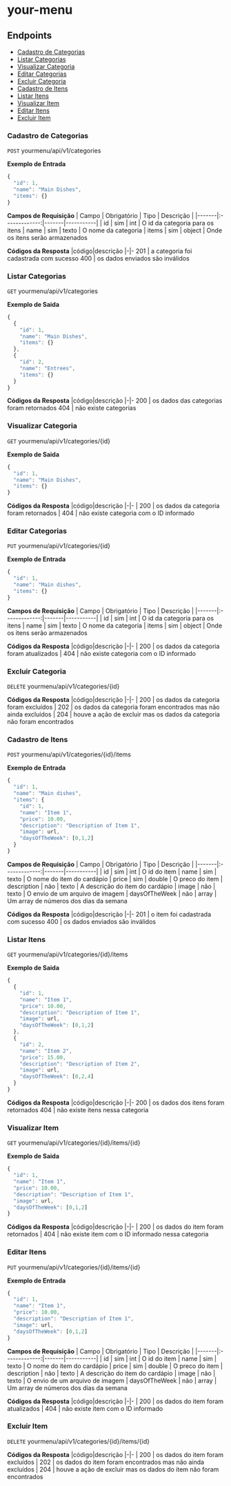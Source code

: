 # your-menu

## Endpoints

- [Cadastro de Categorias](#cadastro-de-categorias)
- [Listar Categorias](#listar-categorias)
- [Visualizar Categoria](#visualizar-categoria)
- [Editar Categorias](#editar-categorias)
- [Excluir Categoria](#excluir-categoria)
- [Cadastro de Itens](#cadastro-de-itens)
- [Listar Itens](#listar-itens)
- [Visualizar Item](#visualizar-item)
- [Editar Itens](#editar-itens)
- [Excluir Item](#excluir-item)

### Cadastro de Categorias

`POST` yourmenu/api/v1/categories

**Exemplo de Entrada**
```js
{
  "id": 1,
  "name": "Main Dishes",
  "items": {}
}
```

**Campos de Requisição**
| Campo | Obrigatório | Tipo | Descrição |
|-------|:-------------:|-------|-----------|
| id | sim | int | O id da categoria para os itens
| name | sim | texto | O nome da categoria
| items | sim | object | Onde os itens serão armazenados

**Códigos da Resposta**
|código|descrição
|-|-
201 | a categoria foi cadastrada com sucesso
400 | os dados enviados são inválidos



### Listar Categorias

`GET` yourmenu/api/v1/categories

**Exemplo de Saida**
```js
{
  {
    "id": 1,
    "name": "Main Dishes",
    "items": {}
  },
  {
    "id": 2,
    "name": "Entrees",
    "items": {}
  }
}
```

**Códigos da Resposta**
|código|descrição
|-|-
200 | os dados das categorias foram retornados
404 | não existe categorias



### Visualizar Categoria

`GET` yourmenu/api/v1/categories/{id}

**Exemplo de Saida**
```js
{
  "id": 1,
  "name": "Main Dishes",
  "items": {}
}
```

**Códigos da Resposta**
|código|descrição
|-|-
| 200 | os dados da categoria foram retornados
| 404 | não existe categoria com o ID informado


### Editar Categorias

`PUT` yourmenu/api/v1/categories/{id}

**Exemplo de Entrada**
```js
{
  "id": 1,
  "name": "Main dishes",
  "items": {}
}
```

**Campos de Requisição**
| Campo | Obrigatório | Tipo | Descrição |
|-------|:-------------:|-------|-----------|
| id | sim | int | O id da categoria para os itens
| name | sim | texto | O nome da categoria
| items | sim | object | Onde os itens serão armazenados

**Códigos da Resposta**
|código|descrição
|-|-
| 200 | os dados da categoria foram atualizados
| 404 | não existe categoria com o ID informado



### Excluir Categoria

`DELETE` yourmenu/api/v1/categories/{id}

**Códigos da Resposta**
|código|descrição
|-|-
| 200 | os dados da categoria foram excluídos
| 202 | os dados da categoria foram encontrados mas não ainda excluídos
| 204 | houve a ação de excluir mas os dados da categoria não foram encontrados



### Cadastro de Itens

`POST` yourmenu/api/v1/categories/{id}/items

**Exemplo de Entrada**
```js
{
  "id": 1,
  "name": "Main dishes",
  "items": {
    "id": 1,
    "name": "Item 1",
    "price": 10.00,
    "description": "Description of Item 1",
    "image": url,
    "daysOfTheWeek": [0,1,2]
  }
}
```

**Campos de Requisição**
| Campo | Obrigatório | Tipo | Descrição |
|-------|:-------------:|-------|-----------|
| id | sim | int | O id do item
| name | sim | texto | O nome do item do cardápio
| price | sim | double | O preco do item
| description | não | texto | A descrição do item do cardápio
| image | não | texto | O envio de um arquivo de imagem
| daysOfTheWeek | não | array | Um array de números dos dias da semana

**Códigos da Resposta**
|código|descrição
|-|-
201 | o item foi cadastrada com sucesso
400 | os dados enviados são inválidos



### Listar Itens

`GET` yourmenu/api/v1/categories/{id}/items

**Exemplo de Saida**
```js
{
  {
    "id": 1,
    "name": "Item 1",
    "price": 10.00,
    "description": "Description of Item 1",
    "image": url,
    "daysOfTheWeek": [0,1,2]
  },
  {
    "id": 2,
    "name": "Item 2",
    "price": 15.00,
    "description": "Description of Item 2",
    "image": url,
    "daysOfTheWeek": [0,2,4]
  }
}
```

**Códigos da Resposta**
|código|descrição
|-|-
200 | os dados dos itens foram retornados
404 | não existe itens nessa categoria



### Visualizar Item

`GET` yourmenu/api/v1/categories/{id}/items/{id}

**Exemplo de Saida**
```js
{
  "id": 1,
  "name": "Item 1",
  "price": 10.00,
  "description": "Description of Item 1",
  "image": url,
  "daysOfTheWeek": [0,1,2]
}
```

**Códigos da Resposta**
|código|descrição
|-|-
| 200 | os dados do item foram retornados
| 404 | não existe item com o ID informado nessa categoria



### Editar Itens

`PUT` yourmenu/api/v1/categories/{id}/items/{id}

**Exemplo de Entrada**
```js
{
  "id": 1,
  "name": "Item 1",
  "price": 10.00,
  "description": "Description of Item 1",
  "image": url,
  "daysOfTheWeek": [0,1,2]
}
```

**Campos de Requisição**
| Campo | Obrigatório | Tipo | Descrição |
|-------|:-------------:|-------|-----------|
| id | sim | int | O id do item
| name | sim | texto | O nome do item do cardápio
| price | sim | double | O preco do item
| description | não | texto | A descrição do item do cardápio
| image | não | texto | O envio de um arquivo de imagem
| daysOfTheWeek | não | array | Um array de números dos dias da semana

**Códigos da Resposta**
|código|descrição
|-|-
| 200 | os dados do item foram atualizados
| 404 | não existe item com o ID informado



### Excluir Item

`DELETE` yourmenu/api/v1/categories/{id}/items/{id}

**Códigos da Resposta**
|código|descrição
|-|-
| 200 | os dados do item foram excluídos
| 202 | os dados do item foram encontrados mas não ainda excluídos
| 204 | houve a ação de excluir mas os dados do item não foram encontrados
